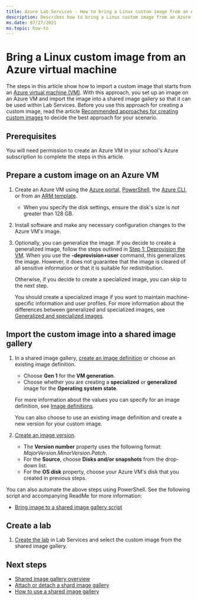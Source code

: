 ```yaml
---
title: Azure Lab Services - How to bring a Linux custom image from an Azure virtual machine.
description: Describes how to bring a Linux custom image from an Azure virtual machine.
ms.date: 07/27/2021
ms.topic: how-to
---
```


# Bring a Linux custom image from an Azure virtual machine

The steps in this article show how to import a custom image that starts from an [Azure virtual machine (VM)](https://azure.microsoft.com/services/virtual-machines/).  With this approach, you set up an image on an Azure VM and import the image into a shared image gallery so that it can be used within Lab Services.  Before you use this approach for creating a custom image, read the article [Recommended approaches for creating custom images](approaches-for-custom-image-creation.md) to decide the best approach for your scenario.

## Prerequisites

You will need permission to create an Azure VM in your school's Azure subscription to complete the steps in this article.

## Prepare a custom image on an Azure VM

1. Create an Azure VM using the [Azure portal](../virtual-machines/windows/quick-create-portal.md), [PowerShell](../virtual-machines/windows/quick-create-powershell.md), the [Azure CLI](../virtual-machines/windows/quick-create-cli.md), or from an [ARM template](../virtual-machines/windows/quick-create-template.md).
    
    - When you specify the disk settings, ensure the disk's size is *not* greater than 128 GB.
    
1. Install software and make any necessary configuration changes to the Azure VM's image.

1. Optionally, you can generalize the image.  If you decide to create a generalized image, follow the steps outlined in [Step 1: Deprovision the VM](../virtual-machines/linux/capture-image.md#step-1-deprovision-the-vm).  When you use the **-deprovision+user** command, this generalizes the image.  However, it does not guarantee that the image is cleared of all sensitive information or that it is suitable for redistribution.

    Otherwise, if you decide to create a specialized image, you can skip to the next step.

    You should create a specialized image if you want to maintain machine-specific information and user profiles.  For more information about the differences between generalized and specialized images, see [Generalized and specialized images](../virtual-machines/shared-image-galleries.md#generalized-and-specialized-images).

## Import the custom image into a shared image gallery

1. In a shared image gallery, [create an image definition](../virtual-machines/windows/shared-images-portal.md#create-an-image-definition) or choose an existing image definition.
     - Choose **Gen 1** for the **VM generation**.
     - Choose whether you are creating a **specialized** or **generalized** image for the **Operating system state**.

    For more information about the values you can specify for an image definition, see [Image definitions](../virtual-machines/shared-image-galleries.md#image-definitions). 
    
    You can also choose to use an existing image definition and create a new version for your custom image.
    
1. [Create an image version](../virtual-machines/windows/shared-images-portal.md#create-an-image-version).
    - The **Version number** property uses the following format: *MajorVersion.MinorVersion.Patch*.   
    - For the **Source**, choose **Disks and/or snapshots** from the drop-down list.
    - For the **OS disk** property, choose your Azure VM's disk that you created in previous steps.

You can also automate the above steps using PowerShell.  See the following script and accompanying ReadMe for more information:
- [Bring image to a shared image gallery script](https://github.com/Azure/azure-devtestlab/tree/master/samples/ClassroomLabs/Scripts/BringImageToSharedImageGallery/)

## Create a lab

1. [Create the lab](tutorial-setup-classroom-lab.md) in Lab Services and select the custom image from the shared image gallery.

## Next steps

* [Shared image gallery overview](../virtual-machines/shared-image-galleries.md)
* [Attach or detach a shard image gallery](how-to-attach-detach-shared-image-gallery.md)
* [How to use a shared image gallery](how-to-use-shared-image-gallery.md)